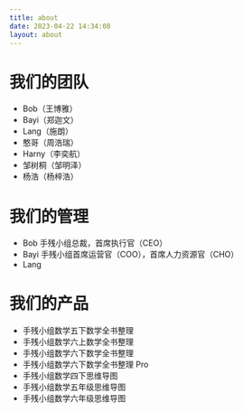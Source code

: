 ```yaml
---
title: about
date: 2023-04-22 14:34:08
layout: about
---
```

# 我们的团队
- Bob（王博雅）
- Bayi（郑迦文）
- Lang（施朗）
- 憨哥（周浩瑞）
- Harny（李奕航）
- 邹树桐（邹明泽）
- 杨浩（杨梓浩）
# 我们的管理
- Bob 手残小组总裁，首席执行官（CEO）
- Bayi 手残小组首席运营官（COO），首席人力资源官（CHO）
- Lang 
  
# 我们的产品
- 手残小组数学五下数学全书整理
- 手残小组数学六上数学全书整理
- 手残小组数学六下数学全书整理
- 手残小组数学六下数学全书整理 Pro
- 手残小组数学四下思维导图
- 手残小组数学五年级思维导图
- 手残小组数学六年级思维导图
